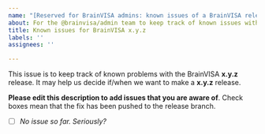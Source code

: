 ```yaml
---
name: "[Reserved for BrainVISA admins: known issues of a BrainVISA release]"
about: For the @brainvisa/admin team to keep track of known issues with released versions
title: Known issues for BrainVISA x.y.z
labels: ''
assignees: ''

---
```


This issue is to keep track of known problems with the BrainVISA **x.y.z** release. It may help us decide if/when we want to make a **x.y.z** release.

**Please edit this description to add issues that you are aware of**. Check boxes mean that the fix has been pushed to the release branch.

- [ ] _No issue so far. Seriously?_
